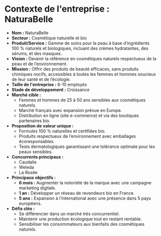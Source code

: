 # Contexte de l'entreprise : NaturaBelle

- **Nom :** NaturaBelle  
- **Secteur :** Cosmétique naturelle et bio  
- **Produit/Service :** Gamme de soins pour la peau à base d’ingrédients 100 % naturels et biologiques, incluant des crèmes hydratantes, des sérums, et des masques.  
- **Vision :** Devenir la référence en cosmétiques naturels respectueux de la peau et de l’environnement.  
- **Mission :** Offrir des produits de beauté efficaces, sans produits chimiques nocifs, accessibles à toutes les femmes et hommes soucieux de leur santé et de l’écologie.  
- **Taille de l'entreprise :** 6-10 employés  
- **Stade de développement :** Croissance  
- **Marché cible :**  
  - Femmes et hommes de 25 à 50 ans sensibles aux cosmétiques naturels.  
  - Marché français avec expansion prévue en Europe.  
  - Distribution en ligne (site e-commerce) et via des boutiques partenaires bio.  
- **Proposition de valeur unique :**  
  - Formules 100 % naturelles et certifiées bio.  
  - Produits respectueux de l’environnement avec emballages écoresponsables.  
  - Tests dermatologiques garantissant une tolérance optimale pour les peaux sensibles.  
- **Concurrents principaux :**  
  - Caudalie  
  - Weleda  
  - La Rosée  
- **Principaux objectifs :**  
  - **6 mois :** Augmenter la notoriété de la marque avec une campagne marketing digitale.  
  - **1 an :** Développer un réseau de revendeurs bio en France.  
  - **5 ans :** Expansion à l’international avec une présence dans 5 pays européens.  
- **Défis clés :**  
  - Se différencier dans un marché très concurrentiel.  
  - Maintenir une production écologique tout en restant rentable.  
  - Sensibiliser les consommateurs aux bienfaits des cosmétiques naturels.  
